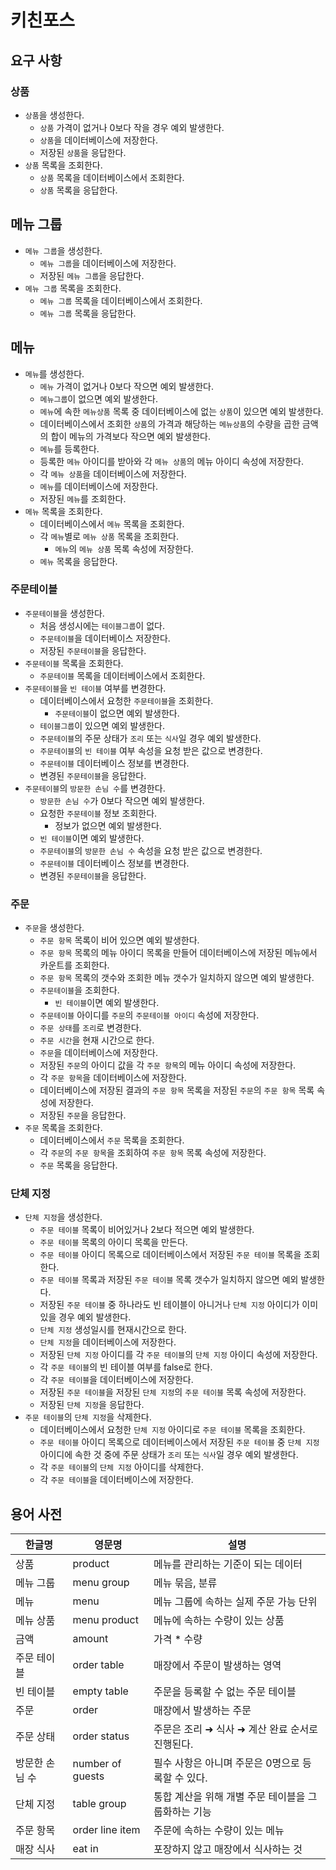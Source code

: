 # 키친포스

## 요구 사항

### 상품
* `상품`을 생성한다.
  * `상품` 가격이 없거나 0보다 작을 경우 예외 발생한다.
  * `상품`을 데이터베이스에 저장한다.
  * 저장된 `상품`을 응답한다.
* `상품` 목록을 조회한다.
  * `상품` 목록을 데이터베이스에서 조회한다.
  * `상품` 목록을 응답한다.

## 메뉴 그룹
* `메뉴 그룹`을 생성한다.
  * `메뉴 그룹`을 데이터베이스에 저장한다.
  * 저장된 `메뉴 그룹`을 응답한다.
* `메뉴 그룹` 목록을 조회한다.
  * `메뉴 그룹` 목록을 데이터베이스에서 조회한다.
  * `메뉴 그룹` 목록을 응답한다.

## 메뉴
* `메뉴`를 생성한다.
  * `메뉴` 가격이 없거나 0보다 작으면 예외 발생한다.
  * `메뉴그룹`이 없으면 예외 발생한다.
  * `메뉴`에 속한 `메뉴상품` 목록 중 데이터베이스에 없는 `상품`이 있으면 예외 발생한다.
  * 데이터베이스에서 조회한 `상품`의 가격과 해당하는 `메뉴상품`의 수량을 곱한 금액의 합이 메뉴의 가격보다 작으면 예외 발생한다.
  * `메뉴`를 등록한다.
  * 등록한 `메뉴` 아이디를 받아와 각 `메뉴 상품`의 메뉴 아이디 속성에 저장한다. 
  * 각 `메뉴 상품`을 데이터베이스에 저장한다.
  * `메뉴`를 데이터베이스에 저장한다.
  * 저장된 `메뉴`를 조회한다.
* `메뉴` 목록을 조회한다.
  * 데이터베이스에서 `메뉴` 목록을 조회한다.
  * 각 `메뉴`별로 `메뉴 상품` 목록을 조회한다. 
    * `메뉴`의 `메뉴 상품` 목록 속성에 저장한다. 
  * `메뉴` 목록을 응답한다.

### 주문테이블
* `주문테이블`을 생성한다.
  * 처음 생성시에는 `테이블그룹`이 없다.
  * `주문테이블`을 데이터베이스 저장한다.
  * 저장된 `주문테이블`을 응답한다.
* `주문테이블` 목록을 조회한다.
  * `주문테이블` 목록을 데이터베이스에서 조회한다.
* `주문테이블`을 `빈 테이블` 여부를 변경한다.
  * 데이터베이스에서 요청한 `주문테이블`을 조회한다.
    * `주문테이블`이 없으면 예외 발생한다.
  * `테이블그룹`이 있으면 예외 발생한다.
  * `주문테이블`의 주문 상태가 `조리` 또는 `식사`일 경우 예외 발생한다.
  * `주문테이블`의 `빈 테이블` 여부 속성을 요청 받은 값으로 변경한다.  
  * `주문테이블` 데이터베이스 정보를 변경한다.
  * 변경된 `주문테이블`을 응답한다.
* `주문테이블`의 `방문한 손님 수`를 변경한다.
  * `방문한 손님 수`가 0보다 작으면 예외 발생한다.
  * 요청한 `주문테이블` 정보 조회한다.
    * 정보가 없으면 예외 발생한다.
  * `빈 테이블`이면 예외 발생한다.
  * `주문테이블`의 `방문한 손님 수` 속성을 요청 받은 값으로 변경한다.
  * `주문테이블` 데이터베이스 정보를 변경한다.
  * 변경된 `주문테이블`을 응답한다.

### 주문
* `주문`을 생성한다.
  * `주문 항목` 목록이 비어 있으면 예외 발생한다.
  * `주문 항목` 목록의 메뉴 아이디 목록을 만들어 데이터베이스에 저장된 메뉴에서 카운트를 조회한다.
  * `주문 항목` 목록의 갯수와 조회한 메뉴 갯수가 일치하지 않으면 예외 발생한다.
  * `주문테이블`을 조회한다.
    * `빈 테이블`이면 예외 발생한다.
  * `주문테이블` 아이디를 `주문`의 `주문테이블 아이디` 속성에 저장한다.
  * `주문 상태`를 `조리`로 변경한다.
  * `주문 시간`을 현재 시간으로 한다.
  * `주문`을 데이터베이스에 저장한다.
  * 저장된 `주문`의 아이디 값을 각 `주문 항목`의 메뉴 아이디 속성에 저장한다.
  * 각 `주문 항목`을 데이터베이스에 저장한다.
  * 데이터베이스에 저장된 결과의 `주문 항목` 목록을 저장된 `주문`의 `주문 항목` 목록 속성에 저장한다.
  * 저장된 `주문`을 응답한다.
* `주문` 목록을 조회한다.
  * 데이터베이스에서 `주문` 목록을 조회한다.
  * 각 `주문`의 `주문 항목`을 조회하여 `주문 항목` 목록 속성에 저장한다.
  * `주문` 목록을 응답한다.
  
### 단체 지정
* `단체 지정`을 생성한다.
  * `주문 테이블` 목록이 비어있거나 2보다 적으면 예외 발생한다.
  * `주문 테이블` 목록의 아이디 목록을 만든다.
  * `주문 테이블` 아이디 목록으로 데이터베이스에서 저장된 `주문 테이블` 목록을 조회한다.
  * `주문 테이블` 목록과 저장된 `주문 테이블` 목록 갯수가 일치하지 않으면 예외 발생한다.
  * 저장된 `주문 테이블` 중 하나라도 빈 테이블이 아니거나 `단체 지정` 아이디가 이미 있을 경우 예외 발생한다.
  * `단체 지정` 생성일시를 현재시간으로 한다.
  * `단체 지정`을 데이터베이스에 저장한다.
  * 저장된 `단체 지정` 아이디를 각 `주문 테이블`의 `단체 지정` 아이디 속성에 저장한다.
  * 각 `주문 테이블`의 빈 테이블 여부를 false로 한다.
  * 각 `주문 테이블`을 데이터베이스에 저장한다.
  * 저장된 `주문 테이블`을 저장된 `단체 지정`의 `주문 테이블` 목록 속성에 저장한다.
  * 저장된 `단체 지정`을 응답한다.
* `주문 테이블`의 `단체 지정`을 삭제한다.
  * 데이터베이스에서 요청한 `단체 지정` 아이디로 `주문 테이블` 목록을 조회한다.
  * `주문 테이블` 아이디 목록으로 데이터베이스에서 저장된 `주문 테이블` 중 `단체 지정` 아이디에 속한 것 중에 주문 상태가 `조리` 또는 `식사`일 경우 예외 발생한다.
  * 각 `주문 테이블`의 `단체 지정` 아이디를 삭제한다.
  * 각 `주문 테이블`을 데이터베이스에 저장한다.
  

## 용어 사전

| 한글명 | 영문명 | 설명 |
| --- | --- | --- |
| 상품 | product | 메뉴를 관리하는 기준이 되는 데이터 |
| 메뉴 그룹 | menu group | 메뉴 묶음, 분류 |
| 메뉴 | menu | 메뉴 그룹에 속하는 실제 주문 가능 단위 |
| 메뉴 상품 | menu product | 메뉴에 속하는 수량이 있는 상품 |
| 금액 | amount | 가격 * 수량 |
| 주문 테이블 | order table | 매장에서 주문이 발생하는 영역 |
| 빈 테이블 | empty table | 주문을 등록할 수 없는 주문 테이블 |
| 주문 | order | 매장에서 발생하는 주문 |
| 주문 상태 | order status | 주문은 조리 ➜ 식사 ➜ 계산 완료 순서로 진행된다. |
| 방문한 손님 수 | number of guests | 필수 사항은 아니며 주문은 0명으로 등록할 수 있다. |
| 단체 지정 | table group | 통합 계산을 위해 개별 주문 테이블을 그룹화하는 기능 |
| 주문 항목 | order line item | 주문에 속하는 수량이 있는 메뉴 |
| 매장 식사 | eat in | 포장하지 않고 매장에서 식사하는 것 |
